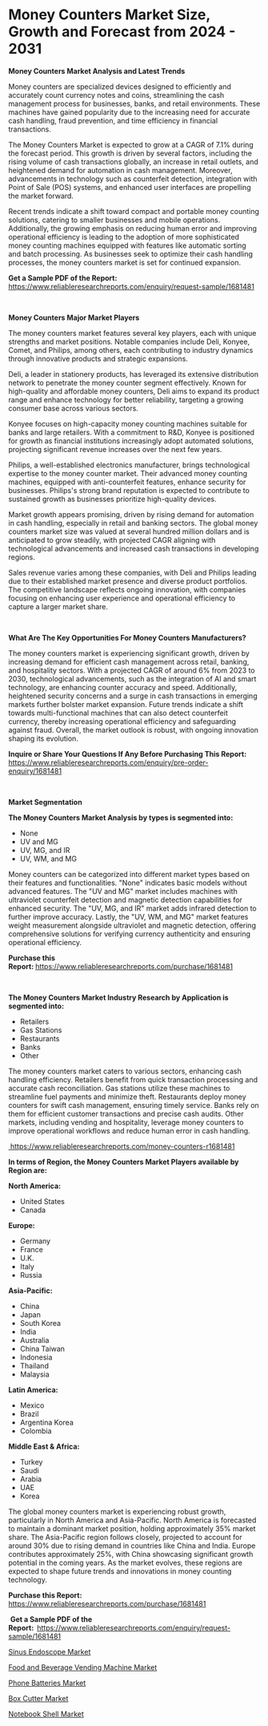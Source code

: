 <p><h1>Money Counters Market Size, Growth and Forecast from 2024 - 2031</h1></p><p><strong>Money Counters Market Analysis and Latest Trends</strong></p>
<p><p>Money counters are specialized devices designed to efficiently and accurately count currency notes and coins, streamlining the cash management process for businesses, banks, and retail environments. These machines have gained popularity due to the increasing need for accurate cash handling, fraud prevention, and time efficiency in financial transactions.</p><p>The Money Counters Market is expected to grow at a CAGR of 7.1% during the forecast period. This growth is driven by several factors, including the rising volume of cash transactions globally, an increase in retail outlets, and heightened demand for automation in cash management. Moreover, advancements in technology such as counterfeit detection, integration with Point of Sale (POS) systems, and enhanced user interfaces are propelling the market forward.</p><p>Recent trends indicate a shift toward compact and portable money counting solutions, catering to smaller businesses and mobile operations. Additionally, the growing emphasis on reducing human error and improving operational efficiency is leading to the adoption of more sophisticated money counting machines equipped with features like automatic sorting and batch processing. As businesses seek to optimize their cash handling processes, the money counters market is set for continued expansion.</p></p>
<p><strong>Get a Sample PDF of the Report:&nbsp;</strong> <a href="https://www.reliableresearchreports.com/enquiry/request-sample/1681481?utm_campaign=38&utm_medium=2&utm_source=Github&utm_content=ia&utm_term=01102024&utm_id=money-counters">https://www.reliableresearchreports.com/enquiry/request-sample/1681481</a></p>
<p>&nbsp;</p>
<p><strong>Money Counters Major Market Players</strong></p>
<p><p>The money counters market features several key players, each with unique strengths and market positions. Notable companies include Deli, Konyee, Comet, and Philips, among others, each contributing to industry dynamics through innovative products and strategic expansions.</p><p>Deli, a leader in stationery products, has leveraged its extensive distribution network to penetrate the money counter segment effectively. Known for high-quality and affordable money counters, Deli aims to expand its product range and enhance technology for better reliability, targeting a growing consumer base across various sectors.</p><p>Konyee focuses on high-capacity money counting machines suitable for banks and large retailers. With a commitment to R&D, Konyee is positioned for growth as financial institutions increasingly adopt automated solutions, projecting significant revenue increases over the next few years.</p><p>Philips, a well-established electronics manufacturer, brings technological expertise to the money counter market. Their advanced money counting machines, equipped with anti-counterfeit features, enhance security for businesses. Philips's strong brand reputation is expected to contribute to sustained growth as businesses prioritize high-quality devices.</p><p>Market growth appears promising, driven by rising demand for automation in cash handling, especially in retail and banking sectors. The global money counters market size was valued at several hundred million dollars and is anticipated to grow steadily, with projected CAGR aligning with technological advancements and increased cash transactions in developing regions.</p><p>Sales revenue varies among these companies, with Deli and Philips leading due to their established market presence and diverse product portfolios. The competitive landscape reflects ongoing innovation, with companies focusing on enhancing user experience and operational efficiency to capture a larger market share.</p></p>
<p>&nbsp;</p>
<p><strong>What Are The Key Opportunities For Money Counters Manufacturers?</strong></p>
<p><p>The money counters market is experiencing significant growth, driven by increasing demand for efficient cash management across retail, banking, and hospitality sectors. With a projected CAGR of around 6% from 2023 to 2030, technological advancements, such as the integration of AI and smart technology, are enhancing counter accuracy and speed. Additionally, heightened security concerns and a surge in cash transactions in emerging markets further bolster market expansion. Future trends indicate a shift towards multi-functional machines that can also detect counterfeit currency, thereby increasing operational efficiency and safeguarding against fraud. Overall, the market outlook is robust, with ongoing innovation shaping its evolution.</p></p>
<p><strong>Inquire or Share Your Questions If Any Before Purchasing This Report:</strong> <a href="https://www.reliableresearchreports.com/enquiry/pre-order-enquiry/1681481?utm_campaign=38&utm_medium=2&utm_source=Github&utm_content=ia&utm_term=01102024&utm_id=money-counters">https://www.reliableresearchreports.com/enquiry/pre-order-enquiry/1681481</a></p>
<p>&nbsp;</p>
<p><strong>Market Segmentation</strong></p>
<p><strong>The Money Counters Market Analysis by types is segmented into:</strong></p>
<p><ul><li>None</li><li>UV and MG</li><li>UV, MG, and IR</li><li>UV, WM, and MG</li></ul></p>
<p><p>Money counters can be categorized into different market types based on their features and functionalities. "None" indicates basic models without advanced features. The "UV and MG" market includes machines with ultraviolet counterfeit detection and magnetic detection capabilities for enhanced security. The "UV, MG, and IR" market adds infrared detection to further improve accuracy. Lastly, the "UV, WM, and MG" market features weight measurement alongside ultraviolet and magnetic detection, offering comprehensive solutions for verifying currency authenticity and ensuring operational efficiency.</p></p>
<p><strong>Purchase this Report:&nbsp;</strong><a href="https://www.reliableresearchreports.com/purchase/1681481?utm_campaign=38&utm_medium=2&utm_source=Github&utm_content=ia&utm_term=01102024&utm_id=money-counters">https://www.reliableresearchreports.com/purchase/1681481</a></p>
<p>&nbsp;</p>
<p><strong>The Money Counters Market Industry Research by Application is segmented into:</strong></p>
<p><ul><li>Retailers</li><li>Gas Stations</li><li>Restaurants</li><li>Banks</li><li>Other</li></ul></p>
<p><p>The money counters market caters to various sectors, enhancing cash handling efficiency. Retailers benefit from quick transaction processing and accurate cash reconciliation. Gas stations utilize these machines to streamline fuel payments and minimize theft. Restaurants deploy money counters for swift cash management, ensuring timely service. Banks rely on them for efficient customer transactions and precise cash audits. Other markets, including vending and hospitality, leverage money counters to improve operational workflows and reduce human error in cash handling.</p></p>
<p><a href="https://www.reliableresearchreports.com/money-counters-r1681481?utm_campaign=38&utm_medium=2&utm_source=Github&utm_content=ia&utm_term=01102024&utm_id=money-counters">&nbsp;https://www.reliableresearchreports.com/money-counters-r1681481</a></p>
<p><strong>In terms of Region, the Money Counters Market Players available by Region are:</strong></p>
<p>
    <p> <strong> North America: </strong>
        <ul>
            <li>United States</li>
            <li>Canada</li>
        </ul>
        </p> 
    <p> <strong> Europe: </strong>
        <ul>
            <li>Germany</li>
            <li>France</li>
            <li>U.K.</li>
            <li>Italy</li>
            <li>Russia</li>
        </ul>
        </p> 
    <p> <strong> Asia-Pacific: </strong>
        <ul>
            <li>China</li>
            <li>Japan</li>
            <li>South Korea</li>
            <li>India</li>
            <li>Australia</li>
            <li>China Taiwan</li>
            <li>Indonesia</li>
            <li>Thailand</li>
            <li>Malaysia</li>
        </ul>
        </p> 
    <p> <strong> Latin America: </strong>
        <ul>
            <li>Mexico</li>
            <li>Brazil</li>
            <li>Argentina Korea</li>
            <li>Colombia</li>
        </ul>
        </p> 
    <p> <strong> Middle East & Africa: </strong>
        <ul>
            <li>Turkey</li>
            <li>Saudi</li>
            <li>Arabia</li>
            <li>UAE</li>
            <li>Korea</li>
        </ul>
    </p>
    </p>
<p><p>The global money counters market is experiencing robust growth, particularly in North America and Asia-Pacific. North America is forecasted to maintain a dominant market position, holding approximately 35% market share. The Asia-Pacific region follows closely, projected to account for around 30% due to rising demand in countries like China and India. Europe contributes approximately 25%, with China showcasing significant growth potential in the coming years. As the market evolves, these regions are expected to shape future trends and innovations in money counting technology.</p></p>
<p><strong>Purchase this Report: </strong><a href="https://www.reliableresearchreports.com/purchase/1681481?utm_campaign=38&utm_medium=2&utm_source=Github&utm_content=ia&utm_term=01102024&utm_id=money-counters">https://www.reliableresearchreports.com/purchase/1681481</a></p>
<p>&nbsp;<strong>Get a Sample PDF of the Report:&nbsp;&nbsp;</strong><a href="https://www.reliableresearchreports.com/enquiry/request-sample/1681481?utm_campaign=38&utm_medium=2&utm_source=Github&utm_content=ia&utm_term=01102024&utm_id=money-counters">https://www.reliableresearchreports.com/enquiry/request-sample/1681481</a></p>
<p><strong></strong></p>
<p><p><a href="https://www.linkedin.com/pulse/what-current-future-prospects-sinus-endoscope-market-analysis-vdpwe?utm_campaign=38&utm_medium=2&utm_source=Github&utm_content=ia&utm_term=01102024&utm_id=money-counters">Sinus Endoscope Market</a></p><p><a href="https://www.linkedin.com/pulse/global-food-beverage-vending-machine-market-size-share-xlrne?utm_campaign=38&utm_medium=2&utm_source=Github&utm_content=ia&utm_term=01102024&utm_id=money-counters">Food and Beverage Vending Machine Market</a></p><p><a href="https://issuu.com/reportprime-2/docs/phone-batteries-market-size-2030.pp_4c2abbcc814ace?utm_campaign=38&utm_medium=2&utm_source=Github&utm_content=ia&utm_term=01102024&utm_id=money-counters">Phone Batteries Market</a></p><p><a href="https://github.com/KejsiLoshi121/Market-Research-Report-List-1/blob/main/box-cutter-market.md?utm_campaign=38&utm_medium=2&utm_source=Github&utm_content=ia&utm_term=01102024&utm_id=money-counters">Box Cutter Market</a></p><p><a href="https://issuu.com/reportprime-2/docs/notebook-shell-market-size-2030.ppt_cc2040ae7de8e7?utm_campaign=38&utm_medium=2&utm_source=Github&utm_content=ia&utm_term=01102024&utm_id=money-counters">Notebook Shell Market</a></p></p>